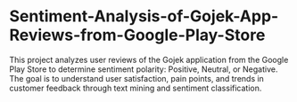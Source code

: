 # Sentiment-Analysis-of-Gojek-App-Reviews-from-Google-Play-Store
This project analyzes user reviews of the Gojek application from the Google Play Store to determine sentiment polarity: Positive, Neutral, or Negative. The goal is to understand user satisfaction, pain points, and trends in customer feedback through text mining and sentiment classification.
